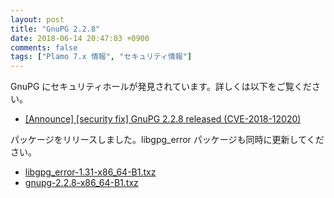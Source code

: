 ```yaml
---
layout: post
title: "GnuPG 2.2.8"
date: 2018-06-14 20:47:03 +0900
comments: false
tags: ["Plamo 7.x 情報", "セキュリティ情報"]
---
```

GnuPG にセキュリティホールが発見されています。詳しくは以下をご覧ください。

* [[Announce] [security fix] GnuPG 2.2.8 released (CVE-2018-12020)](https://lists.gnupg.org/pipermail/gnupg-announce/2018q2/000425.html)

パッケージをリリースしました。libgpg_error パッケージも同時に更新してください。

* [libgpg_error-1.31-x86_64-B1.txz](https://repository.plamolinux.org/pub/linux/Plamo/Plamo-7.x/x86_64/plamo/01_minimum/libgpg_error-1.31-x86_64-B1.txz)
* [gnupg-2.2.8-x86_64-B1.txz](https://repository.plamolinux.org/pub/linux/Plamo/Plamo-7.x/x86_64/plamo/01_minimum/gnupg-2.2.8-x86_64-B1.txz)
